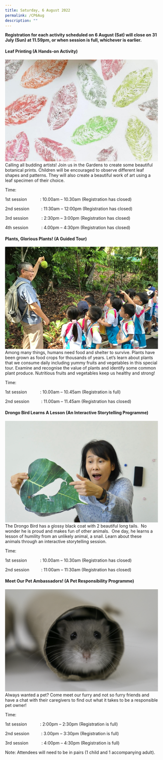 ```yaml
---
title: Saturday, 6 August 2022
permalink: /CP6Aug
description: ""
---
```

**Registration for each activity scheduled on 6 August (Sat) will close on 31 July (Sun) at 11.59pm, or when session is full, whichever is earlier.**

#### **Leaf Printing (A Hands-on Activity)**
![](/images/Children's%20Acitivities%202/30Jul_6Jul_9Aug_leafprinting.jpg)
Calling all budding artists! Join us in the Gardens to create some beautiful botanical prints. Children will be encouraged to observe different leaf shapes and patterns. They will also create a beautiful work of art using a leaf specimen of their choice.

Time:     

1st session           : 10.00am – 10.30am (Registration has closed)

2nd session          : 11:30am – 12:00pm (Registration has closed)

3rd session           : 2:30pm – 3:00pm (Registration has closed)

4th session           : 4.00pm – 4:30pm (Registration has closed)

#### **Plants, Glorious Plants! (A Guided Tour)**
![](/images/Children's%20Acitivities%202/6Aug_Plantsgloriousplants.jpg)
Among many things, humans need food and shelter to survive. Plants have been grown as food crops for thousands of years. Let’s learn about plants that we consume daily including yummy fruits and vegetables in this special tour. Examine and recognise the value of plants and identify some common plant produce. Nutritious fruits and vegetables keep us healthy and strong!

Time:     

1st session           : 10.00am – 10.45am (Registration is full)

2nd session          : 11.00am – 11.45am (Registration has closed)

#### **Drongo Bird Learns A Lesson (An Interactive Storytelling Programme)**
![](/images/Children's%20Acitivities%202/6Aug_drongobird_9Aug_legendofthelittlesunbird.jpg)
The Drongo Bird has a glossy black coat with 2 beautiful long tails.  No wonder he is proud and makes fun of other animals.  One day, he learns a lesson of humility from an unlikely animal, a snail. Learn about these animals through an interactive storytelling session.

Time:     

1st session           : 10.00am – 10.30am (Registration has closed)

2nd session          : 11:00am – 11:30am (Registration has closed)

#### **Meet Our Pet Ambassadors! (A Pet Responsibility Programme)**
![](/images/Children's%20Acitivities%202/6Aug_meetourpetambassadors.png)
Always wanted a pet? Come meet our furry and not so furry friends and have a chat with their caregivers to find out what it takes to be a responsible pet owner!

Time:     

1st session           : 2:00pm – 2:30pm (Registration is full)

2nd session          : 3.00pm – 3:30pm (Registration is full)

3rd session           : 4:00pm – 4:30pm (Registration is full)

Note: Attendees will need to be in pairs (1 child and 1 accompanying adult).